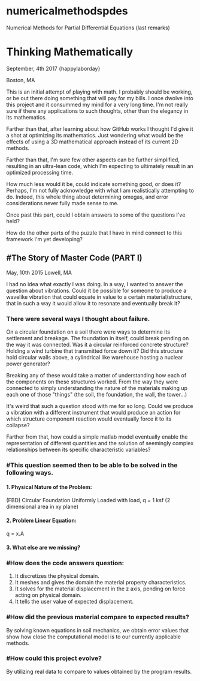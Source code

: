 # numericalmethodspdes
Numerical Methods for Partial Differential Equations (last remarks)

<h1> Thinking Mathematically </h1>
<p> September, 4th 2017 {happylaborday} </p> 
<p> Boston, MA </p> 

<p> This is an initial attempt of playing with math. I probably should be working, or be out there doing something that will pay for my bills. I once dwolve into this project and it consummed my mind for a very long time. I'm not really sure if there any applications to such thoughts, other than the elegancy in its mathematics.</p> 

Farther than that, after learning about how GitHub works I thought I'd give it a shot at optimizing its mathematics. 
Just wondering what would be the effects of using a 3D mathematical approach instead of its current 2D methods.

Farther than that, I'm sure few other aspects can be further simplified, resulting in an ultra-lean code, which I'm expecting to ultimately result in an optimized processing time.

How much less would it be, could indicate something good, or does it?
Perhaps, I'm not fully acknowledge with what I am realistically attempting to do.
Indeed, this whole thing about determining omegas, and error considerations never fully made sense to me.

Once past this part, could I obtain answers to some of the questions I've held?

How do the other parts of the puzzle that I have in mind connect to this framework I'm yet developing?</p> 

<h2> #The Story of Master Code (PART I) </h2>
May, 10th 2015
Lowell, MA

<p> I had no idea what exactly I was doing. In a way, I wanted to answer the question about vibrations.
Could it be possible for someone to produce a wavelike vibration that could equate in value to a certain material/structure, that in such a way it would allow it to resonate and eventually break it?</p> 

<h3>There were several ways I thought about failure. </h3>

On a circular foundation on a soil there were ways to determine its settlement and breakage.
The foundation in itself, could break pending on the way it was connected. Was it a circular reinforced concrete structure? Holding a wind turbine that transmitted force down it? Did this structure hold circular walls above, a cylindrical like warehouse hosting a nuclear power generator?

Breaking any of these would take a matter of understanding how each of the components on these structures worked. From the way they were connected to simply understanding the nature of the materials making up each one of those "things" (the soil, the foundation, the wall, the tower...)

It's weird that such a question stood with me for so long. Could we produce a vibration with a different instrument that would produce an action for which structure component reaction would eventually force it to its collapse?

Farther from that, how could a simple matlab model eventually enable the representation of different quantities and the solution of seemingly complex relationships between its specific characteristic variables?

<h3> #This question seemed then to be able to be solved in the following ways. </h3>

<h4> 1. Physical Nature of the Problem: </h4>

(FBD) Circular Foundation Uniformly Loaded with load, q = 1 ksf (2 dimensional area in xy plane)

<h4>2. Problem Linear Equation:</h4>

q = x.A

<h4>3. What else are we missing? </h4>

<h3> #How does the code answers question: </h3>

1. It discretizes the physical domain.
2. It meshes and gives the domain the material property characteristics.
3. It solves for the material displacement in the z axis, pending on force acting on physical domain.
4. It tells the user value of expected displacement.

<h3> #How did the previous material compare to expected results? </h3>
By solving known equations in soil mechanics, we obtain error values that show how close the computational model is to our currently applicable methods. 

<h3> #How could this project evolve? </h3>
By utilizing real data to compare to values obtained by the program results.
